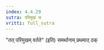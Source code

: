 ```yaml
---
index: 4.4.29
sutra: परिमुखं च
vritti: full_sutra
---
```


"तत् परिमुखम् वर्तते" (इति) समर्थानाम् प्रथमात् ठक्
